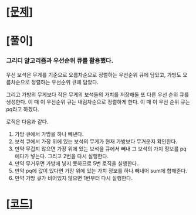 # [[문제]](https://www.acmicpc.net/problem/1202)

# [풀이]

### 그리디 알고리즘과 우선순위 큐를 활용했다.

우선 보석은 무게를 기준으로 오름차순으로 정렬하는 우선순위 큐에 담았고, 가방도 오름차순으로 정렬하는 우선순위 큐에 담았다.

그리고 가방의 무게보다 작은 무게의 보석들의 가치를 저장해둘 또 다른 우선 순위 큐를 생성한다. 이 때 이 우선순위 큐는 내림차순으로 정렬하게 한다. 이 때 이 우선 순위 큐는 pq라고 하겠다.

로직은 다음과 같다.

1. 가방 큐에서 가방을 하나 빼낸다.
2. 보석 큐에서 가장 위에 있는 보석의 무게가 현재 가방보다 무거운지 확인한다.
3. 만약 무겁지 않으면 가장 위에 있는 보석을 큐에서 빼내 그 보석의 가치 정보를 pq에다가 넣는다. 그리고 2번을 다시 실행한다.
4. 만약 무거우면 가방에 넣지 못하므로 5번 로직을 실행한다..
5. 만약 pq에 값이 있다면 가장 위에 있는 가치 정보를 하나 빼내어 sum에 합해준다.
6. 만약 가방 큐가 비어있지 않으면 1번부터 다시 실행한다.

# [[코드]](https://github.com/mungmnb777/java-algorithm/tree/main/code/boj/Main_1202_보석도둑.java)
